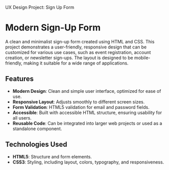 UX Design Project: Sign Up Form

# Modern Sign-Up Form

A clean and minimalist sign-up form created using HTML and CSS. This project demonstrates a user-friendly, responsive design that can be customized for various use cases, such as event registration, account creation, or newsletter sign-ups. The layout is designed to be mobile-friendly, making it suitable for a wide range of applications.

## Features

- **Modern Design**: Clean and simple user interface, optimized for ease of use.
- **Responsive Layout**: Adjusts smoothly to different screen sizes.
- **Form Validation**: HTML5 validation for email and password fields.
- **Accessible**: Built with accessible HTML structure, ensuring usability for all users.
- **Reusable Code**: Can be integrated into larger web projects or used as a standalone component.

## Technologies Used

- **HTML5**: Structure and form elements.
- **CSS3**: Styling, including layout, colors, typography, and responsiveness.
